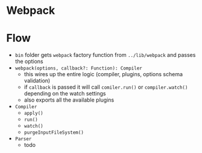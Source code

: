 # Webpack

# Flow
* `bin` folder gets `webpack` factory function from `../lib/webpack` and passes the options
* `webpack(options, callback?: Function): Compiler`
	* this wires up the entire logic (compiler, plugins, options schema validation)
	* if `callback` is passed it will call `comiler.run()` or `compiler.watch()` depending on the watch settings
	* also exports all the available plugins
* `Compiler`
	* `apply()`
	* `run()`
	* `watch()`
	* `purgeInputFileSystem()`
* `Parser`
	* todo
